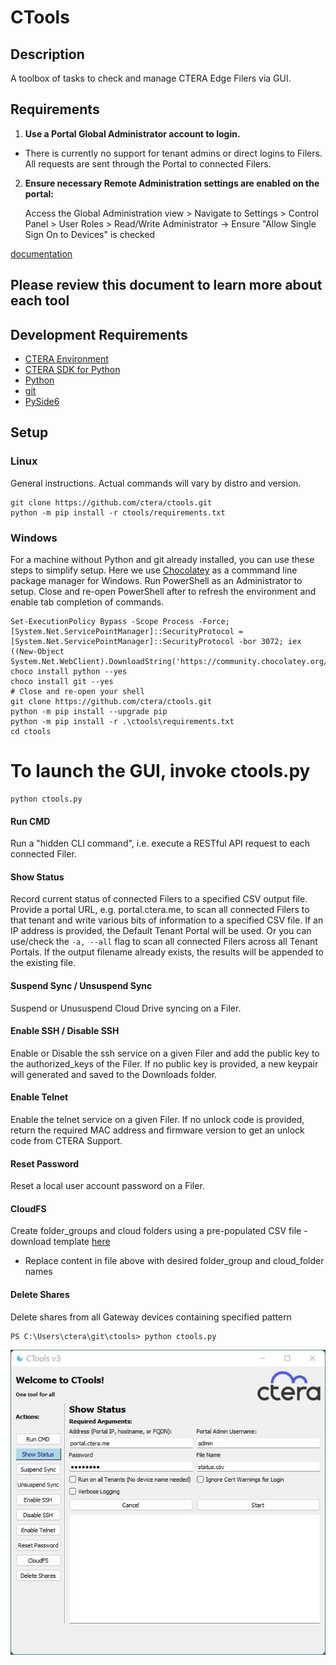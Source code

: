 # CTools

## Description

A toolbox of tasks to check and manage CTERA Edge Filers via GUI.

## Requirements

1. **Use a Portal Global Administrator account to login.**

- There is currently no support for tenant admins or direct logins to Filers. All requests are sent through the Portal to connected Filers.

2. **Ensure necessary Remote Administration settings are enabled on the portal:**

    Access the Global Administration view > Navigate to Settings > Control Panel > User Roles > Read/Write Administrator -> Ensure "Allow Single Sign On to Devices" is checked

[documentation](https://kb.ctera.com/v1/docs/en/portaladmin3-02-7?highlight=user%20roles%20portal)

## Please review this document to learn more about each tool

## Development Requirements

- [CTERA Environment](https://www.ctera.com/)
- [CTERA SDK for Python](https://github.com/ctera/ctera-python-sdk)
- [Python](https://www.python.org/downloads/)
- [git](https://git-scm.com/)
- [PySide6](https://pypi.org/project/PySide6/)

## Setup

### Linux

General instructions. Actual commands will vary by distro and version.
```
git clone https://github.com/ctera/ctools.git
python -m pip install -r ctools/requirements.txt
```

### Windows

For a machine without Python and git already installed, you can use these steps to simplify setup.
Here we use [Chocolatey](https://chocolatey.org/) as a commmand line package manager for Windows.
Run PowerShell as an Administrator to setup. Close and re-open PowerShell
after to refresh the environment and enable tab completion of commands.

```
Set-ExecutionPolicy Bypass -Scope Process -Force; [System.Net.ServicePointManager]::SecurityProtocol = [System.Net.ServicePointManager]::SecurityProtocol -bor 3072; iex ((New-Object System.Net.WebClient).DownloadString('https://community.chocolatey.org/install.ps1'))
choco install python --yes
choco install git --yes
# Close and re-open your shell
git clone https://github.com/ctera/ctools.git
python -m pip install --upgrade pip
python -m pip install -r .\ctools\requirements.txt
cd ctools
```

# To launch the GUI, invoke ctools.py
```
python ctools.py
```

#### Run CMD 

Run a "hidden CLI command", i.e. execute a RESTful API request to each connected Filer.

#### Show Status

Record current status of connected Filers to a specified CSV output file.
Provide a portal URL, e.g. portal.ctera.me, to scan all connected Filers to that tenant and write various bits of
information to a specified CSV file.
If an IP address is provided, the Default Tenant Portal will be used.
Or you can use/check the `-a, --all` flag to scan all connected Filers across all Tenant Portals.
If the output filename already exists, the results will be appended to the existing file.

#### Suspend Sync / Unsuspend Sync
Suspend or Unususpend Cloud Drive syncing on a Filer.

#### Enable SSH / Disable SSH

Enable or Disable the ssh service on a given Filer and add the public key to the authorized_keys of the Filer.
If no public key is provided, a new keypair will generated and saved to the Downloads folder.

#### Enable Telnet

Enable the telnet service on a given Filer. If no unlock code is provided, return the required MAC address
and firmware version to get an unlock code from CTERA Support.

#### Reset Password
Reset a local user account password on a Filer.

#### CloudFS
Create folder_groups and cloud folders using a pre-populated CSV file - download template [here](./templates/cloud_folders.csv)
- Replace content in file above with desired folder_group and cloud_folder names

#### Delete Shares
Delete shares from all Gateway devices containing specified pattern

```
PS C:\Users\ctera\git\ctools> python ctools.py
```
![ctools GUI screenshot](./images/screenshot-ctools-gui.jpg)
